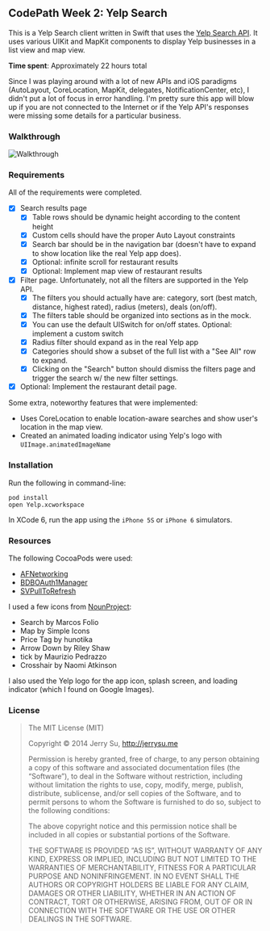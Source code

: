 ## CodePath Week 2: Yelp Search

This is a Yelp Search client written in Swift that uses the [Yelp Search API](http://www.yelp.com/developers/documentation/v2/search_api). It uses various UIKit and MapKit components to display Yelp businesses in a list view and map view.

**Time spent**: Approximately 22 hours total

Since I was playing around with a lot of new APIs and iOS paradigms (AutoLayout, CoreLocation, MapKit, delegates, NotificationCenter, etc), I didn't put a lot of focus in error handling. I'm pretty sure this app will blow up if you are not connected to the Internet or if the Yelp API's responses were missing some details for a particular business.

### Walkthrough

![Walkthrough](Yelp.gif)

### Requirements

All of the requirements were completed.

  * [x] Search results page
    * [x] Table rows should be dynamic height according to the content height
    * [x] Custom cells should have the proper Auto Layout constraints
    * [x] Search bar should be in the navigation bar (doesn't have to expand to show location like the real Yelp app does).
    * [x] Optional: infinite scroll for restaurant results
    * [x] Optional: Implement map view of restaurant results
  * [x] Filter page. Unfortunately, not all the filters are supported in the Yelp API.
    * [x] The filters you should actually have are: category, sort (best match, distance, highest rated), radius (meters), deals (on/off).
    * [x] The filters table should be organized into sections as in the mock.
    * [x] You can use the default UISwitch for on/off states. Optional: implement a custom switch
    * [x] Radius filter should expand as in the real Yelp app
    * [x] Categories should show a subset of the full list with a "See All" row to expand.
    * [x] Clicking on the "Search" button should dismiss the filters page and trigger the search w/ the new filter settings.
  * [x] Optional: Implement the restaurant detail page.

Some extra, noteworthy features that were implemented:

  * Uses CoreLocation to enable location-aware searches and show user's location in the map view.
  * Created an animated loading indicator using Yelp's logo with `UIImage.animatedImageName` 

### Installation

Run the following in command-line:

```
pod install
open Yelp.xcworkspace
```

In XCode 6, run the app using the `iPhone 5S` or `iPhone 6` simulators.

### Resources

The following CocoaPods were used:

  * [AFNetworking](https://github.com/AFNetworking/AFNetworking)
  * [BDBOAuth1Manager](https://github.com/bdbergeron/BDBOAuth1Manager)
  * [SVPullToRefresh](https://github.com/samvermette/SVPullToRefresh)

I used a few icons from [NounProject](http://thenounproject.com/):

  * Search by Marcos Folio
  * Map by Simple Icons
  * Price Tag by hunotika
  * Arrow Down by Riley Shaw
  * tick by Maurizio Pedrazzo
  * Crosshair by Naomi Atkinson

I also used the Yelp logo for the app icon, splash screen, and loading indicator (which I found on Google Images).

### License

> The MIT License (MIT)
>
> Copyright © 2014 Jerry Su, http://jerrysu.me
>
> Permission is hereby granted, free of charge, to any person obtaining a copy of
> this software and associated documentation files (the “Software”), to deal in
> the Software without restriction, including without limitation the rights to
> use, copy, modify, merge, publish, distribute, sublicense, and/or sell copies of
> the Software, and to permit persons to whom the Software is furnished to do so,
> subject to the following conditions:
>
> The above copyright notice and this permission notice shall be included in all
> copies or substantial portions of the Software.
>
> THE SOFTWARE IS PROVIDED “AS IS”, WITHOUT WARRANTY OF ANY KIND, EXPRESS OR
> IMPLIED, INCLUDING BUT NOT LIMITED TO THE WARRANTIES OF MERCHANTABILITY, FITNESS
> FOR A PARTICULAR PURPOSE AND NONINFRINGEMENT. IN NO EVENT SHALL THE AUTHORS OR
> COPYRIGHT HOLDERS BE LIABLE FOR ANY CLAIM, DAMAGES OR OTHER LIABILITY, WHETHER
> IN AN ACTION OF CONTRACT, TORT OR OTHERWISE, ARISING FROM, OUT OF OR IN
> CONNECTION WITH THE SOFTWARE OR THE USE OR OTHER DEALINGS IN THE SOFTWARE.
